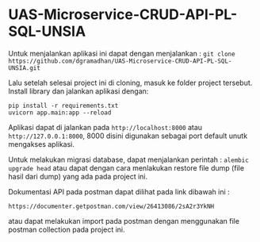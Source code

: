 # UAS-Microservice-CRUD-API-PL-SQL-UNSIA

Untuk menjalankan aplikasi ini dapat dengan menjalankan :
```git clone https://github.com/dgramadhan/UAS-Microservice-CRUD-API-PL-SQL-UNSIA.git```

Lalu setelah selesai project ini di cloning, masuk ke folder project tersebut. Install library dan jalankan aplikasi dengan:
```
pip install -r requirements.txt
uvicorn app.main:app --reload
```

Aplikasi dapat di jalankan pada ```http://localhost:8000``` atau ```http://127.0.0.1:8000```, 8000 disini digunakan sebagai port default unutk mengakses aplikasi.

Untuk melakukan migrasi database, dapat menjalankan perintah :
```alembic upgrade head```
atau dapat dengan cara menlakukan restore file dump (file hasil dari dump) yang ada pada project ini.


Dokumentasi API pada postman dapat dilihat pada link dibawah ini : 
```
https://documenter.getpostman.com/view/26413086/2sA2r3YkNH
```
atau dapat melakukan import pada postman dengan menggunakan file postman collection pada project ini.


